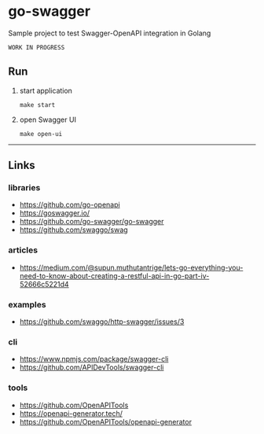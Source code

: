 
# go-swagger

Sample project to test Swagger-OpenAPI integration in Golang

`WORK IN PROGRESS`

## Run

1. start application

    ```shell script
    make start
    ```

2. open Swagger UI

    ```shell script
    make open-ui
    ```

---

## Links

### libraries
- https://github.com/go-openapi
- https://goswagger.io/
- https://github.com/go-swagger/go-swagger
- https://github.com/swaggo/swag

### articles
- https://medium.com/@supun.muthutantrige/lets-go-everything-you-need-to-know-about-creating-a-restful-api-in-go-part-iv-52666c5221d4

### examples
- https://github.com/swaggo/http-swagger/issues/3

### cli
- https://www.npmjs.com/package/swagger-cli
- https://github.com/APIDevTools/swagger-cli

### tools
- https://github.com/OpenAPITools
- https://openapi-generator.tech/
- https://github.com/OpenAPITools/openapi-generator
